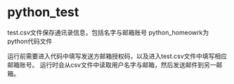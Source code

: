 # python_test

test.csv文件保存通讯录信息，包括名字与邮箱账号
python_homeowrk为python代码文件

运行前需要进入代码中填写发送方邮箱授权码，以及进入test.csv文件中填写相应邮箱账号。
运行时会从csv文件中读取用户名字与邮箱，然后发送邮件到另一邮箱。
